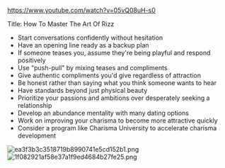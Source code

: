 https://www.youtube.com/watch?v=05vQ08uH-s0

Title: How To Master The Art Of Rizz

- Start conversations confidently without hesitation 
- Have an opening line ready as a backup plan
- If someone teases you, assume they're being playful and respond positively
- Use "push-pull" by mixing teases and compliments 
- Give authentic compliments you'd give regardless of attraction
- Be honest rather than saying what you think someone wants to hear
- Have standards beyond just physical beauty
- Prioritize your passions and ambitions over desperately seeking a relationship
- Develop an abundance mentality with many dating options
- Work on improving your charisma to become more attractive quickly
- Consider a program like Charisma University to accelerate charisma development

![ea3f3b3c3518719b8990741e5cd152b1.png](ea3f3b3c3518719b8990741e5cd152b1.png)
![1f082921af58e37a1f9ed4684b27fe25.png](1f082921af58e37a1f9ed4684b27fe25.png)
